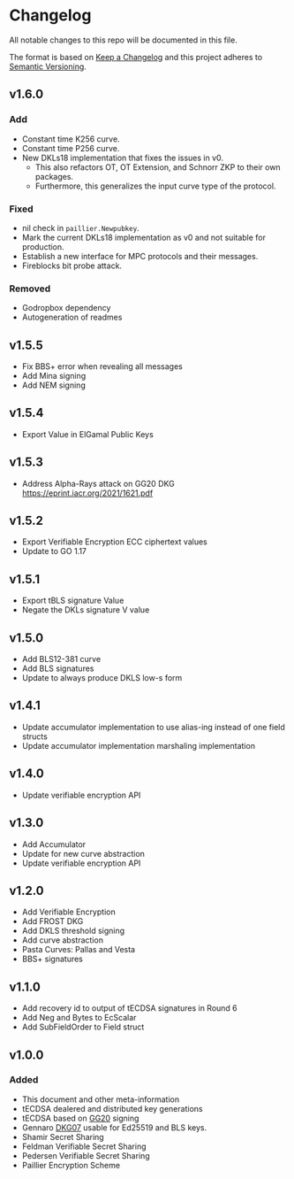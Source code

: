 # Changelog

All notable changes to this repo will be documented in this file.

The format is based on [Keep a Changelog](http://keepachangelog.com/en/1.0.0/)
and this project adheres to [Semantic Versioning](https://semver.org/spec/v2.0.0.html).

## v1.6.0

### Add

- Constant time K256 curve.
- Constant time P256 curve.
- New DKLs18 implementation that fixes the issues in v0.
    - This also refactors OT, OT Extension, and Schnorr ZKP to their own packages.
    - Furthermore, this generalizes the input curve type of the protocol.

### Fixed

- nil check in `paillier.Newpubkey`.
- Mark the current DKLs18 implementation as v0 and not suitable for production.
- Establish a new interface for MPC protocols and their messages.
- Fireblocks bit probe attack.

### Removed

- Godropbox dependency
- Autogeneration of readmes

## v1.5.5
- Fix BBS+ error when revealing all messages
- Add Mina signing
- Add NEM signing


## v1.5.4
- Export Value in ElGamal Public Keys

## v1.5.3
- Address Alpha-Rays attack on GG20 DKG https://eprint.iacr.org/2021/1621.pdf

## v1.5.2
- Export Verifiable Encryption ECC ciphertext values
- Update to GO 1.17

## v1.5.1
- Export tBLS signature Value
- Negate the DKLs signature V value

## v1.5.0
- Add BLS12-381 curve
- Add BLS signatures
- Update to always produce DKLS low-s form

## v1.4.1
- Update accumulator implementation to use alias-ing instead of one field structs
- Update accumulator implementation marshaling implementation

## v1.4.0
- Update verifiable encryption API

## v1.3.0
- Add Accumulator
- Update for new curve abstraction
- Update verifiable encryption API 

## v1.2.0

- Add Verifiable Encryption
- Add FROST DKG
- Add DKLS threshold signing 
- Add curve abstraction
- Pasta Curves: Pallas and Vesta
- BBS+ signatures

## v1.1.0

- Add recovery id to output of tECDSA signatures in Round 6
- Add Neg and Bytes to EcScalar
- Add SubFieldOrder to Field struct

## v1.0.0
### Added

- This document and other meta-information
- tECDSA dealered and distributed key generations
- tECDSA based on [GG20](https://eprint.iacr.org/2020/540.pdf) signing
- Gennaro [DKG07](http://citeseerx.ist.psu.edu/viewdoc/download?doi=10.1.1.134.6445&rep=rep1&type=pdf) usable for Ed25519 and BLS keys.
- Shamir Secret Sharing
- Feldman Verifiable Secret Sharing
- Pedersen Verifiable Secret Sharing
- Paillier Encryption Scheme
